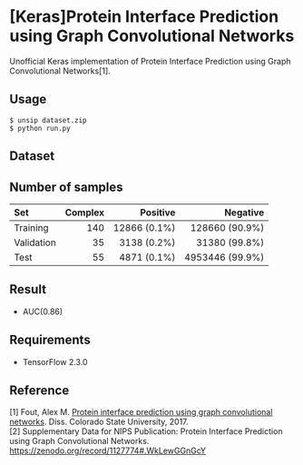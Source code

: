 
[Keras]Protein Interface Prediction using Graph Convolutional Networks
===
Unofficial Keras implementation of Protein Interface Prediction using Graph Convolutional Networks[1].   

## Usage
```
$ unsip dataset.zip
$ python run.py
```

## Dataset
Number of samples
-------------------------------
|Set|Complex|Positive|Negative|
|:--|------:|-------:|-------:|
|Training|140|12866 (0.1%)|128660 (90.9%)|
|Validation|35|3138 (0.2%)|31380 (99.8%)|
|Test|55|4871 (0.1%)|4953446 (99.9%)|

## Result
- AUC(0.86)

## Requirements
- TensorFlow 2.3.0

## Reference
[1] Fout, Alex M. <a href="https://mountainscholar.org/handle/10217/185661">Protein interface prediction using graph convolutional networks</a>. Diss. Colorado State University, 2017.  
[2] Supplementary Data for NIPS Publication: Protein Interface Prediction using Graph Convolutional Networks. https://zenodo.org/record/1127774#.WkLewGGnGcY